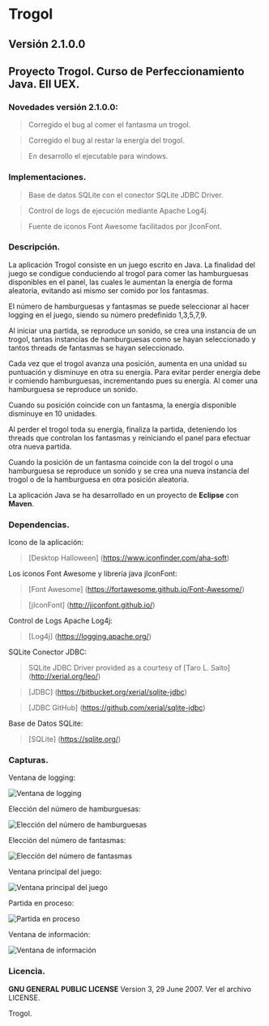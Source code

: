 # Trogol

## Versión 2.1.0.0

## Proyecto Trogol. Curso de Perfeccionamiento Java. EII UEX.

### Novedades versión 2.1.0.0:

> Corregido el bug al comer el fantasma un trogol.

> Corregido el bug al restar la energía del trogol.

> En desarrollo el ejecutable para windows.

### Implementaciones.

> Base de datos SQLite con el conector SQLite JDBC Driver.

> Control de logs de ejecución mediante Apache Log4j.

> Fuente de iconos Font Awesome facilitados por jIconFont.

### Descripción.

La aplicación Trogol consiste en un juego escrito en Java. La finalidad del juego
se condigue conduciendo al trogol para comer las hamburguesas disponibles en el
panel, las cuales le aumentan la energía de forma aleatoria, evitando asi mismo
ser comido por los fantasmas.

El número de hamburguesas y fantasmas se puede seleccionar al hacer logging en el
juego, siendo su número predefinido 1,3,5,7,9.

Al iniciar una partida, se reproduce un sonido, se crea una instancia de un trogol,
tantas instancias de hamburguesas como se hayan seleccionado y tantos threads de
fantasmas se hayan seleccionado.

Cada vez que el trogol avanza una posición, aumenta en una unidad su puntuación y
disminuye en otra su energía. Para evitar perder energía debe ir comiendo hamburguesas,
incrementando pues su energía. Al comer una hamburguesa se reproduce un sonido.

Cuando su posición coincide con un fantasma, la energía disponible disminuye en
10 unidades.

Al perder el trogol toda su energía, finaliza la partida, deteniendo los threads
que controlan los fantasmas y reiniciando el panel para efectuar otra nueva partida.

Cuando la posición de un fantasma coincide con la del trogol o una hamburguesa se
reproduce un sonido y se crea una nueva instancia del trogol o de la hamburguesa
en otra posición aleatoria.

La aplicación Java se ha desarrollado en un proyecto de **Eclipse** con **Maven**.

### Dependencias.

Icono de la aplicación:

> [Desktop Halloween] (https://www.iconfinder.com/aha-soft)

Los iconos Font Awesome y librería java jIconFont:

> [Font Awesome] (https://fortawesome.github.io/Font-Awesome/)

> [jIconFont] (http://jiconfont.github.io/)

Control de Logs Apache Log4j:

> [Log4j] (https://logging.apache.org/)

SQLite Conector JDBC:

> SQLite JDBC Driver provided as a courtesy of [Taro L. Saito] (http://xerial.org/leo/)

> [JDBC] (https://bitbucket.org/xerial/sqlite-jdbc)

> [JDBC GitHub] (https://github.com/xerial/sqlite-jdbc)

Base de Datos SQLite:

> [SQLite] (https://sqlite.org/)

### Capturas.

Ventana de logging:

![Ventana de logging](https://dl.dropboxusercontent.com/u/3193442/Proyectos/Trogol01.png)

Elección del número de hamburguesas:

![Elección del número de hamburguesas](https://dl.dropboxusercontent.com/u/3193442/Proyectos/Trogol02.png)

Elección del número de fantasmas:

![Elección del número de fantasmas](https://dl.dropboxusercontent.com/u/3193442/Proyectos/Trogol03.png)

Ventana principal del juego:

![Ventana principal del juego](https://dl.dropboxusercontent.com/u/3193442/Proyectos/Trogol04.png)

Partida en proceso:

![Partida en proceso](https://dl.dropboxusercontent.com/u/3193442/Proyectos/Trogol05.png)

Ventana de información:

![Ventana de información](https://dl.dropboxusercontent.com/u/3193442/Proyectos/Trogol06.png)

### Licencia.

**GNU GENERAL PUBLIC LICENSE** Version 3, 29 June 2007. Ver el archivo LICENSE.

Trogol.
